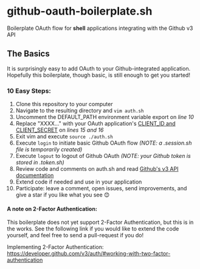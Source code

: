 # github-oauth-boilerplate.sh
Boilerplate OAuth flow for **shell** applications integrating with the Github v3 API


## The Basics

It is surprisingly easy to add OAuth to your Github-integrated application. Hopefully this boilerplate, though basic, is still enough to get you started!

### 10 Easy Steps:
1) Clone this repository to your computer
2) Navigate to the resulting directory and `vim auth.sh`
3) Uncomment the DEFAULT_PATH environment variable export on *line 10*
4) Replace "XXXX..." with your OAuth application's [CLIENT_ID and CLIENT_SECRET](https://developer.github.com/v3/guides/basics-of-authentication/#registering-your-app) on *lines 15 and 16*
5) Exit vim and execute `source ./auth.sh`
6) Execute `login` to initiate basic Github OAuth flow *(NOTE: a .session.sh file is temporarily created)*
7) Execute `logout` to logout of Github OAuth *(NOTE: your Github token is stored in .token.sh)*
8) Review code and comments on auth.sh and read [Github's v3 API documentation](https://developer.github.com/v3/)
9) Extend code if needed and use in your application
10) Participate: leave a comment, open issues, send improvements, and give a star if you like what you see :blush:

#### A note on 2-Factor Authentication:
This boilerplate does not yet support 2-Factor Authentication, but this is in the works. See the following link if you would like to extend the code yourself, and feel free to send a pull-request if you do!

Implementing 2-Factor Authentication: https://developer.github.com/v3/auth/#working-with-two-factor-authentication
